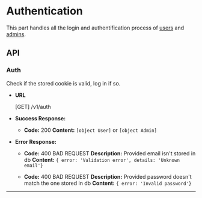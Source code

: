 # Authentication

This part handles all the login and authentification process of [users](./user.md) and [admins](./admin.md).

## API

### Auth

  Check if the stored cookie is valid, log in if so.

* **URL**

  [GET] /v1/auth

* **Success Response:**

  * **Code:** 200
    **Content:** `[object User]` or `[object Admin]`
 
* **Error Response:**

  * **Code:** 400 BAD REQUEST 
    **Description:** Provided email isn't stored in db 
    **Content:** `{ error: 'Validation error', details: 'Unknown email'}`

  * **Code:** 400 BAD REQUEST
    **Description:** Provided password doesn't match the one stored in db
    **Content:** `{ error: 'Invalid password'}`
---